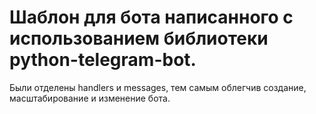 # Шаблон для бота написанного с использованием библиотеки python-telegram-bot.
Были отделены handlers и messages, тем самым облегчив создание, масштабирование и изменение бота.
